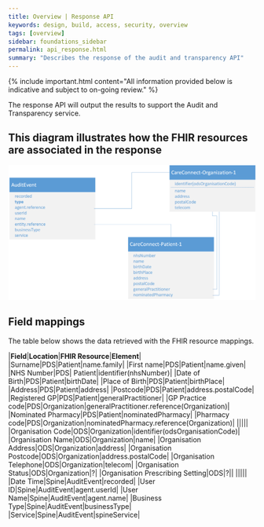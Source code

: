 ```yaml
---
title: Overview | Response API
keywords: design, build, access, security, overview
tags: [overview]
sidebar: foundations_sidebar
permalink: api_response.html
summary: "Describes the response of the audit and transparency API"
---
```


{% include important.html content="All information provided below is indicative and subject to on-going review." %}

The response API will output the results to support the Audit and Transparency service.

## This diagram illustrates how the FHIR resources are associated in the response ##

<img src="images/atfs/atfs-resources.png">

## Field mappings ##

The table below shows the data retrieved with the FHIR resource mappings.

|**Field**|**Location**|**FHIR Resource**|**Element**|
|Surname|PDS|Patient|name.family|
|First name|PDS|Patient|name.given|
|NHS Number|PDS| Patient|identifier(nhsNumber)|
|Date of Birth|PDS|Patient|birthDate|
|Place of Birth|PDS|Patient|birthPlace|
|Address|PDS|Patient|address|
|Postcode|PDS|Patient|address.postalCode|
|Registered GP|PDS|Patient|generalPractitioner|
|GP Practice code|PDS|Organization|generalPractitioner.reference(Organization)|
|Nominated Pharmacy|PDS|Patient|nominatedPharmacy|
|Pharmacy code|PDS|Organization|nominatedPharmacy.reference(Organization)|
|||||
|Organisation Code|ODS|Organization|identifier(odsOrganisationCode)|
|Organisation Name|ODS|Organization|name|
|Organisation Address|ODS|Organization|address|
|Organisation Postcode|ODS|Organization|address.postalCode|
|Organisation Telephone|ODS|Organization|telecom|
|Organisation Status|ODS|Organization|?|
|Organisation Prescribing Setting|ODS|?||
|||||
|Date Time|Spine|AuditEvent|recorded|
|User ID|Spine|AuditEvent|agent.userId|
|User Name|Spine|AuditEvent|agent.name|
|Business Type|Spine|AuditEvent|businessType|
|Service|Spine|AuditEvent|spineService|


